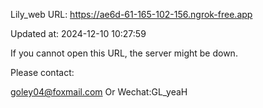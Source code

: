 Lily_web URL: https://ae6d-61-165-102-156.ngrok-free.app

Updated at: 2024-12-10 10:27:59

If you cannot open this URL, the server might be down.

Please contact: 

goley04@foxmail.com Or Wechat:GL_yeaH